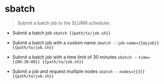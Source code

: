# sbatch
> Submit a batch job to the SLURM scheduler.

- Submit a batch job
`sbatch {{path/to/job.sh}}`

- Submit a batch job with a custom name
`sbatch --job-name={{myjob}} {{path/to/job.sh}}`

- Submit a batch job with a time limit of 30 minutes
`sbatch --time={{00:30:00}} {{path/to/job.sh}}`

- Submit a job and request multiple nodes
`sbatch --nodes={{3}} {{path/to/job.sh}}`
